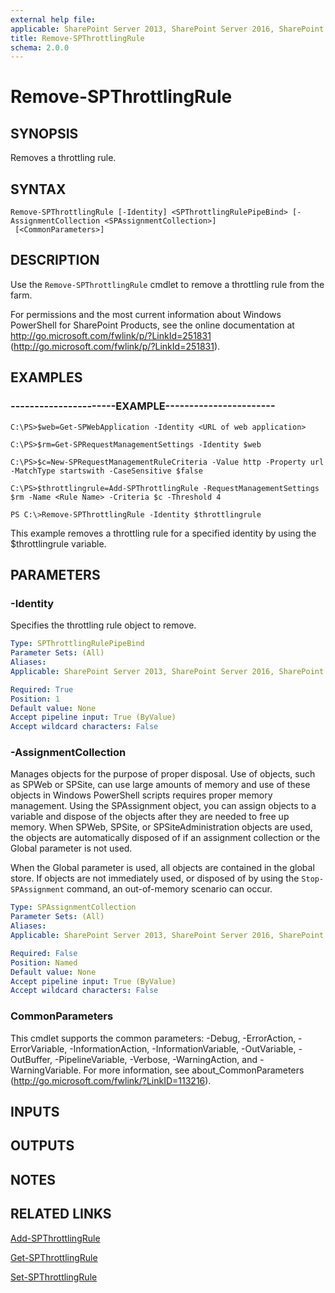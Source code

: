 ```yaml
---
external help file: 
applicable: SharePoint Server 2013, SharePoint Server 2016, SharePoint Server 2019
title: Remove-SPThrottlingRule
schema: 2.0.0
---
```


# Remove-SPThrottlingRule

## SYNOPSIS
Removes a throttling rule.


## SYNTAX

```
Remove-SPThrottlingRule [-Identity] <SPThrottlingRulePipeBind> [-AssignmentCollection <SPAssignmentCollection>]
 [<CommonParameters>]
```

## DESCRIPTION
Use the `Remove-SPThrottlingRule` cmdlet to remove a throttling rule from the farm.

For permissions and the most current information about Windows PowerShell for SharePoint Products, see the online documentation at http://go.microsoft.com/fwlink/p/?LinkId=251831 (http://go.microsoft.com/fwlink/p/?LinkId=251831).


## EXAMPLES

### ----------------------EXAMPLE-----------------------
```
C:\PS>$web=Get-SPWebApplication -Identity <URL of web application>

C:\PS>$rm=Get-SPRequestManagementSettings -Identity $web

C:\PS>$c=New-SPRequestManagementRuleCriteria -Value http -Property url -MatchType startswith -CaseSensitive $false

C:\PS>$throttlingrule=Add-SPThrottlingRule -RequestManagementSettings $rm -Name <Rule Name> -Criteria $c -Threshold 4

PS C:\>Remove-SPThrottlingRule -Identity $throttlingrule
```

This example removes a throttling rule for a specified identity by using the $throttlingrule variable.


## PARAMETERS

### -Identity
Specifies the throttling rule object to remove.

```yaml
Type: SPThrottlingRulePipeBind
Parameter Sets: (All)
Aliases: 
Applicable: SharePoint Server 2013, SharePoint Server 2016, SharePoint Server 2019

Required: True
Position: 1
Default value: None
Accept pipeline input: True (ByValue)
Accept wildcard characters: False
```

### -AssignmentCollection
Manages objects for the purpose of proper disposal.
Use of objects, such as SPWeb or SPSite, can use large amounts of memory and use of these objects in Windows PowerShell scripts requires proper memory management.
Using the SPAssignment object, you can assign objects to a variable and dispose of the objects after they are needed to free up memory.
When SPWeb, SPSite, or SPSiteAdministration objects are used, the objects are automatically disposed of if an assignment collection or the Global parameter is not used.

When the Global parameter is used, all objects are contained in the global store.
If objects are not immediately used, or disposed of by using the `Stop-SPAssignment` command, an out-of-memory scenario can occur.

```yaml
Type: SPAssignmentCollection
Parameter Sets: (All)
Aliases: 
Applicable: SharePoint Server 2013, SharePoint Server 2016, SharePoint Server 2019

Required: False
Position: Named
Default value: None
Accept pipeline input: True (ByValue)
Accept wildcard characters: False
```

### CommonParameters
This cmdlet supports the common parameters: -Debug, -ErrorAction, -ErrorVariable, -InformationAction, -InformationVariable, -OutVariable, -OutBuffer, -PipelineVariable, -Verbose, -WarningAction, and -WarningVariable. For more information, see about_CommonParameters (http://go.microsoft.com/fwlink/?LinkID=113216).

## INPUTS

## OUTPUTS

## NOTES

## RELATED LINKS

[Add-SPThrottlingRule](Add-SPThrottlingRule.md)

[Get-SPThrottlingRule](Get-SPThrottlingRule.md)

[Set-SPThrottlingRule](Set-SPThrottlingRule.md)
